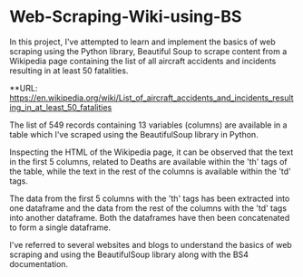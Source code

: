 # Web-Scraping-Wiki-using-BS
In this project, I've attempted to learn and implement the basics of web scraping using the Python library, Beautiful Soup to scrape content from a Wikipedia page containing the list of all aircraft accidents and incidents resulting in at least 50 fatalities.

**URL: https://en.wikipedia.org/wiki/List_of_aircraft_accidents_and_incidents_resulting_in_at_least_50_fatalities

The list of 549 records containing 13 variables (columns) are available in a table which I've scraped using the BeautifulSoup library in Python.

Inspecting the HTML of the Wikipedia page, it can be observed that the text in the first 5 columns, related to Deaths are available within the 'th' tags of the table, while the text in the rest of the columns is available within the 'td' tags.

The data from the first 5 columns with the 'th' tags has been extracted into one dataframe and the data from the rest of the columns with the 'td' tags into another dataframe. Both the dataframes have then been concatenated to form a single dataframe.

I've referred to several websites and blogs to understand the basics of web scraping and using the BeautifulSoup library along with the BS4 documentation.
